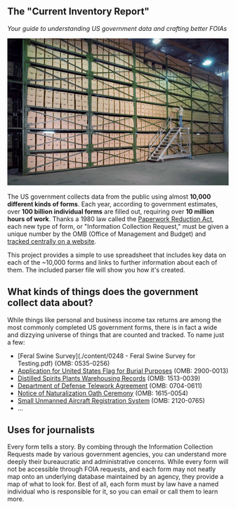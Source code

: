 ## The "Current Inventory Report"
*Your guide to understanding US government data and crafting better FOIAs*

![](./content/archives.jpg)

The US government collects data from the public using almost **10,000 different kinds of forms**. Each year, according to government estimates, over **100 billion individual forms** are filled out, requiring over **10 million hours of work**. Thanks a 1980 law called the [Paperwork Reduction Act](https://en.wikipedia.org/wiki/Paperwork_Reduction_Act), each new type of form, or "Information Collection Request," must be given a unique number by the OMB (Office of Management and Budget) and [tracked centrally on a website](https://www.reginfo.gov/public/do/PRAReport?operation=11).

This project provides a simple to use spreadsheet that includes key data on each of the ~10,000 forms and links to further information about each of them. The included parser file will show you how it's created.



## What kinds of things does the government collect data about?

While things like personal and business income tax returns are among the most commonly completed US government forms, there is in fact a wide and dizzying universe of things that are counted and tracked. To name just a few:

- [Feral Swine Survey](./content/0248 - Feral Swine Survey for Testing.pdf) (OMB: 0535-0256)
- [Application for United States Flag for Burial Purposes](./content/vba-27-2008-are.pdf) (OMB: 2900-0013)
- [Distilled Spirits Plants Warehousing Records](./content/f511011.pdf) (OMB: 1513-0039)
- [Department of Defense Telework Agreement](./content/110824300.pdf) (OMB: 0704-0611)
- [Notice of Naturalization Oath Ceremony](./content/1615-0054.pdf) (OMB: 1615-0054)
- [Small Unmanned Aircraft Registration System](./content/2120-0765.pdf) (OMB: 2120-0765)
- ...




## Uses for journalists
Every form tells a story. By combing through the Information Collection Requests made by various government agencies, you can understand more deeply their bureaucratic and administrative concerns. While every form will not be accessible through FOIA requests, and each form may not neatly map onto an underlying database maintained by an agency, they provide a map of what to look for. Best of all, each form must by law have a named individual who is responsible for it, so you can email or call them to learn more.